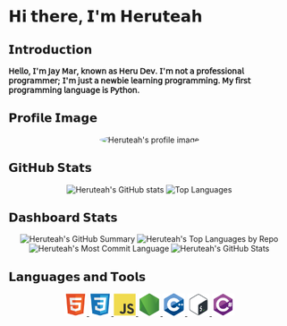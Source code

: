 # 𝗛𝗶 𝘁𝗵𝗲𝗿𝗲, 𝗜'𝗺 𝗛𝗲𝗿𝘂𝘁𝗲𝗮𝗵

## 𝗜𝗻𝘁𝗿𝗼𝗱𝘂𝗰𝘁𝗶𝗼𝗻
**𝖧𝖾𝗅𝗅𝗈, 𝖨'𝗆 𝖩𝖺𝗒 𝖬𝖺𝗋, 𝗄𝗇𝗈𝗐𝗇 𝖺𝗌 𝖧𝖾𝗋𝗎 𝖣𝖾𝗏. 𝖨'𝗆 𝗇𝗈𝗍 𝖺 𝗉𝗋𝗈𝖿𝖾𝗌𝗌𝗂𝗈𝗇𝖺𝗅 𝗉𝗋𝗈𝗀𝗋𝖺𝗆𝗆𝖾𝗋; 𝖨'𝗆 𝗃𝗎𝗌𝗍 𝖺 𝗇𝖾𝗐𝖻𝗂𝖾 𝗅𝖾𝖺𝗋𝗇𝗂𝗇𝗀 𝗉𝗋𝗈𝗀𝗋𝖺𝗆𝗆𝗂𝗇𝗀. 𝖬𝗒 𝖿𝗂𝗋𝗌𝗍 𝗉𝗋𝗈𝗀𝗋𝖺𝗆𝗆𝗂𝗇𝗀 𝗅𝖺𝗇𝗀𝗎𝖺𝗀𝖾 𝗂𝗌 𝖯𝗒𝗍𝗁𝗈𝗇.**

## 𝗣𝗿𝗼𝗳𝗶𝗹𝗲 𝗜𝗺𝗮𝗴𝗲
<p align="center">
  <img src="https://i.imgur.com/xj2VML4.jpeg" alt="Heruteah's profile image" width="150" height="150" style="border-radius: 50%;"/>
</p>

## 𝗚𝗶𝘁𝗛𝘂𝗯 𝗦𝘁𝗮𝘁𝘀
<p align="center">
  <img src="https://github-readme-stats.vercel.app/api?username=Heruteah&show_icons=true&theme=radical&include_all_commits=true&count_private=true" alt="Heruteah's GitHub stats" />
  <img src="https://github-readme-stats.vercel.app/api/top-langs/?username=Heruteah&layout=compact&theme=radical" alt="Top Languages" />
</p>

## 𝗗𝗮𝘀𝗵𝗯𝗼𝗮𝗿𝗱 𝗦𝘁𝗮𝘁𝘀
<p align="center">
  <img src="https://github-profile-summary-cards.vercel.app/api/cards/profile-details?username=Heruteah&theme=radical" alt="Heruteah's GitHub Summary" />
  <img src="https://github-profile-summary-cards.vercel.app/api/cards/repos-per-language?username=Heruteah&theme=radical" alt="Heruteah's Top Languages by Repo" />
  <img src="https://github-profile-summary-cards.vercel.app/api/cards/most-commit-language?username=Heruteah&theme=radical" alt="Heruteah's Most Commit Language" />
  <img src="https://github-profile-summary-cards.vercel.app/api/cards/stats?username=Heruteah&theme=radical" alt="Heruteah's GitHub Stats" />
</p>

## 𝗟𝗮𝗻𝗴𝘂𝗮𝗴𝗲𝘀 𝗮𝗻𝗱 𝗧𝗼𝗼𝗹𝘀
<p align="center">
  <a href="https://developer.mozilla.org/en-US/docs/Web/HTML" target="_blank">
    <img src="https://raw.githubusercontent.com/devicons/devicon/master/icons/html5/html5-original.svg" alt="HTML5" width="40" height="40"/>
  </a>
  <a href="https://developer.mozilla.org/en-US/docs/Web/CSS" target="_blank">
    <img src="https://raw.githubusercontent.com/devicons/devicon/master/icons/css3/css3-original.svg" alt="CSS3" width="40" height="40"/>
  </a>
  <a href="https://developer.mozilla.org/en-US/docs/Web/JavaScript" target="_blank">
    <img src="https://raw.githubusercontent.com/devicons/devicon/master/icons/javascript/javascript-original.svg" alt="JavaScript" width="40" height="40"/>
  </a>
  <a href="https://nodejs.org" target="_blank">
    <img src="https://raw.githubusercontent.com/devicons/devicon/master/icons/nodejs/nodejs-original.svg" alt="Node.js" width="40" height="40"/>
  </a>
  <a href="https://isocpp.org/" target="_blank">
    <img src="https://raw.githubusercontent.com/devicons/devicon/master/icons/cplusplus/cplusplus-original.svg" alt="C++" width="40" height="40"/>
  </a>
  <a href="https://www.gnu.org/software/bash/" target="_blank">
    <img src="https://raw.githubusercontent.com/devicons/devicon/master/icons/bash/bash-original.svg" alt="Bash" width="40" height="40"/>
  </a>
  <a href="https://learn.microsoft.com/en-us/dotnet/csharp/" target="_blank">
    <img src="https://raw.githubusercontent.com/devicons/devicon/master/icons/csharp/csharp-original.svg" alt="C#" width="40" height="40"/>
  </a>
</p>
